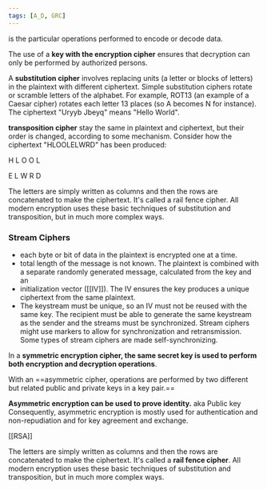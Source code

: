 ```yaml
---
tags: [A_D, GRC]
---
```

is the particular operations performed to encode or decode data.

The use of a **key with the encryption cipher** ensures that decryption can only be performed by authorized persons.

A **substitution cipher** involves replacing units (a letter or blocks of letters) in the plaintext with different ciphertext. Simple substitution ciphers rotate or scramble letters of the alphabet. For example, ROT13 (an example of a Caesar cipher) rotates each letter 13 places (so A becomes N for instance). The ciphertext "Uryyb Jbeyq" means "Hello World".

**transposition cipher** stay the same in plaintext and ciphertext, but their order is changed, according to some mechanism. Consider how the ciphertext "HLOOLELWRD" has been produced:

H L O O L

E L W R D

The letters are simply written as columns and then the rows are concatenated to make the ciphertext. It's called a rail fence cipher. All modern encryption uses these basic techniques of substitution and transposition, but in much more complex ways.

### Stream Ciphers 
+ each byte or bit of data in the plaintext is encrypted one at a time. 
+ total length of the message is not known. The plaintext is combined with a separate randomly generated message, calculated from the key and an 
+ initialization vector ([[IV]]). The IV ensures the key produces a unique ciphertext from the same plaintext. 
+ The keystream must be unique, so an IV must not be reused with the same key. The recipient must be able to generate the same keystream as the sender and the streams must be synchronized. Stream ciphers might use markers to allow for synchronization and retransmission. Some types of stream ciphers are made self-synchronizing.

In a **symmetric encryption cipher, the same secret key is used to perform both encryption and decryption operations**. 

With an ==asymmetric cipher, operations are performed by two different but related public and private keys in a key pair.== 

**Asymmetric encryption can be used to prove identity.** aka Public key
Consequently, asymmetric encryption is mostly used for authentication and non-repudiation and for key agreement and exchange.

[[RSA]]

The letters are simply written as columns and then the rows are concatenated to make the ciphertext. It's called a **rail fence cipher**. All modern encryption uses these basic techniques of substitution and transposition, but in much more complex ways.